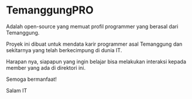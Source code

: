 # TemanggungPRO

Adalah open-source yang memuat profil programmer yang berasal dari Temanggung.

Proyek ini dibuat untuk mendata karir programmer asal Temanggung dan sekitarnya yang telah berkecimpung di dunia IT.

Harapan nya, siapapun yang ingin belajar bisa melakukan interaksi kepada member yang ada di direktori ini.

Semoga bermanfaat!

Salam IT

